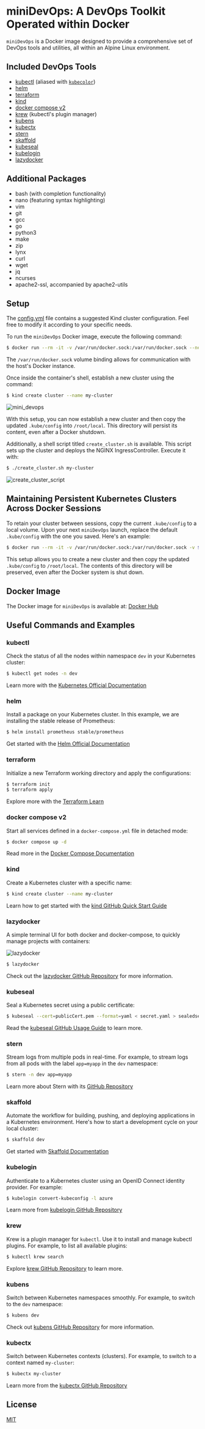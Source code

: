 # miniDevOps: A DevOps Toolkit Operated within Docker

`miniDevOps` is a Docker image designed to provide a comprehensive set of DevOps tools and utilities, all within an Alpine Linux environment.

## Included DevOps Tools

* [kubectl](https://github.com/kubernetes/kubectl) (aliased with [`kubecolor`](https://github.com/kubecolor/kubecolor))
* [helm](https://github.com/helm/helm)
* [terraform](https://github.com/hashicorp/terraform)
* [kind](https://github.com/kubernetes-sigs/kind)
* [docker compose v2](https://github.com/docker/compose)
* [krew](https://github.com/kubernetes-sigs/krew) (kubectl's plugin manager)
* [kubens](https://github.com/ahmetb/kubectx#kubens)
* [kubectx](https://github.com/ahmetb/kubectx)
* [stern](howtos/stern.md)
* [skaffold](howtos/skaffold.md)
* [kubeseal](howtos/kubeseal.md)
* [kubelogin](https://github.com/Azure/kubelogin)
* [lazydocker](https://github.com/jesseduffield/lazydocker)

## Additional Packages

* bash (with completion functionality)
* nano (featuring syntax highlighting)
* vim
* git
* gcc
* go
* python3
* make
* zip
* lynx
* curl
* wget
* jq
* ncurses
* apache2-ssl, accompanied by apache2-utils
## Setup

The [config.yml](./config.yml) file contains a suggested Kind cluster configuration. Feel free to modify it according to your specific needs.

To run the `miniDevOps` Docker image, execute the following command:

```bash
$ docker run --rm -it -v /var/run/docker.sock:/var/run/docker.sock --network=host --workdir /root brakmic/devops:latest
```

The `/var/run/docker.sock` volume binding allows for communication with the host's Docker instance.

Once inside the container's shell, establish a new cluster using the command:

```bash
$ kind create cluster --name my-cluster
```

![mini_devops](./images/minidevops.png)

With this setup, you can now establish a new cluster and then copy the updated `.kube/config` into `/root/local`. This directory will persist its content, even after a Docker shutdown.

Additionally, a shell script titled `create_cluster.sh` is available. This script sets up the cluster and deploys the NGINX IngressController. Execute it with:

```bash
$ ./create_cluster.sh my-cluster
```

![create_cluster_script](./images/setup_cluster.png)

## Maintaining Persistent Kubernetes Clusters Across Docker Sessions

To retain your cluster between sessions, copy the current `.kube/config` to a local volume. Upon your next `miniDevOps` launch, replace the default `.kube/config` with the one you saved. Here's an example:

```bash
$ docker run --rm -it -v /var/run/docker.sock:/var/run/docker.sock -v ${PWD}:/root/local --network=host --workdir /root brakmic/devops:latest
```

This setup allows you to create a new cluster and then copy the updated `.kube/config` to `/root/local`. The contents of this directory will be preserved, even after the Docker system is shut down.

## Docker Image

The Docker image for `miniDevOps` is available at: [Docker Hub](https://hub.docker.com/r/brakmic/devops)

## Useful Commands and Examples

### kubectl

Check the status of all the nodes within namespace `dev` in your Kubernetes cluster:

```bash
$ kubectl get nodes -n dev
```

Learn more with the [Kubernetes Official Documentation](https://kubernetes.io/docs/tutorials/)

### helm

Install a package on your Kubernetes cluster. In this example, we are installing the stable release of Prometheus:

```bash
$ helm install prometheus stable/prometheus
```

Get started with the [Helm Official Documentation](https://helm.sh/docs/intro/using_helm/)

### terraform

Initialize a new Terraform working directory and apply the configurations:

```bash
$ terraform init
$ terraform apply
```

Explore more with the [Terraform Learn](https://learn.hashicorp.com/terraform)

### docker compose v2

Start all services defined in a `docker-compose.yml` file in detached mode:

```bash
$ docker compose up -d
```

Read more in the [Docker Compose Documentation](https://docs.docker.com/compose/migrate/)

### kind

Create a Kubernetes cluster with a specific name:

```bash
$ kind create cluster --name my-cluster
```

Learn how to get started with the [kind GitHub Quick Start Guide](https://kind.sigs.k8s.io/docs/user/quick-start/)

### lazydocker

A simple terminal UI for both docker and docker-compose, to quickly manage projects with containers:

![lazydocker](./gifs/lazydocker.gif)

```bash
$ lazydocker
```

Check out the [lazydocker GitHub Repository](https://github.com/jesseduffield/lazydocker) for more information.

### kubeseal

Seal a Kubernetes secret using a public certificate:

```bash
$ kubeseal --cert=publicCert.pem --format=yaml < secret.yaml > sealedsecret.yaml
```

Read the [kubeseal GitHub Usage Guide](https://github.com/bitnami-labs/sealed-secrets#usage) to learn more.

### stern

Stream logs from multiple pods in real-time. For example, to stream logs from all pods with the label `app=myapp` in the `dev` namespace:

```bash
$ stern -n dev app=myapp
```

Learn more about Stern with its [GitHub Repository](https://github.com/stern/stern#usage)

### skaffold

Automate the workflow for building, pushing, and deploying applications in a Kubernetes environment. Here's how to start a development cycle on your local cluster:

```bash
$ skaffold dev
```

Get started with [Skaffold Documentation](https://skaffold.dev/docs/)

### kubelogin

Authenticate to a Kubernetes cluster using an OpenID Connect identity provider. For example:

```bash
$ kubelogin convert-kubeconfig -l azure
```

Learn more from [kubelogin GitHub Repository](https://github.com/Azure/kubelogin)

### krew

Krew is a plugin manager for `kubectl`. Use it to install and manage kubectl plugins. For example, to list all available plugins:

```bash
$ kubectl krew search
```

Explore [krew GitHub Repository](https://github.com/kubernetes-sigs/krew) to learn more.

### kubens

Switch between Kubernetes namespaces smoothly. For example, to switch to the `dev` namespace:

```bash
$ kubens dev
```

Check out [kubens GitHub Repository](https://github.com/ahmetb/kubectx#kubens) for more information.

### kubectx

Switch between Kubernetes contexts (clusters). For example, to switch to a context named `my-cluster`:

```bash
$ kubectx my-cluster
```

Learn more from the [kubectx GitHub Repository](https://github.com/ahmetb/kubectx)

## License

[MIT](LICENSE.md)
